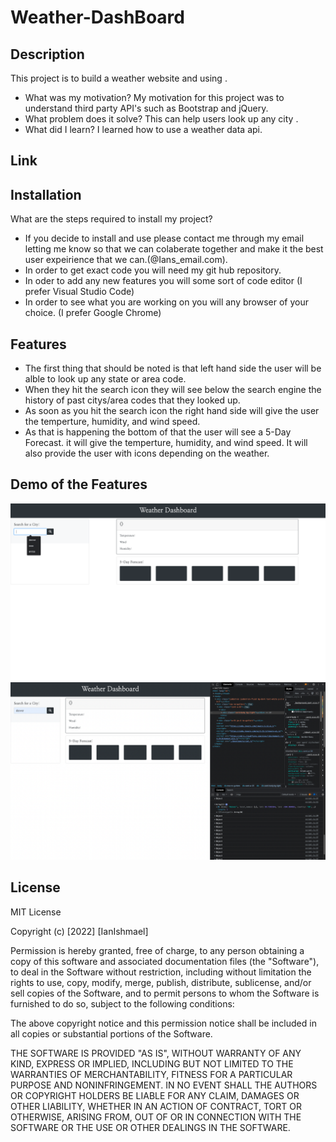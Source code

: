 # Weather-DashBoard

## Description

 This project is to build a weather website and using . 

- What was my motivation? My motivation for this project was to understand third party API's such as Bootstrap and jQuery. 
- What problem does it solve? This can help users look up any city .
- What did I learn? I learned how to use a weather data api. 

## Link



## Installation

What are the steps required to install my project?

- If you decide to install and use please contact me through my email letting me know so that we can colaberate together and make it the best user expeirience that we can.(@Ians_email.com).
- In order to get exact code you will need my git hub repository.
- In oder to add any new features you will some sort of code editor (I prefer Visual Studio Code)
- In order to see what you are working on you will any browser of your choice. (I prefer Google Chrome)

## Features

- The first thing that should be noted is that left hand side the user will be alble to look up any state or area code. 
- When they hit the search icon they will see below the search engine the history of past citys/area codes that they looked up. 
- As soon as you hit the search icon the right hand side will give the user the temperture, humidity, and wind speed. 
- As that is happening the bottom of that the user will see a 5-Day Forecast. it will give the temperture, humidity, and wind speed. It will also provide the user with icons depending on the weather.

## Demo of the Features

![Demo](./assets/Screen%20Shot%202022-09-26%20at%2010.14.57%20PM%20(2).png)
![Demo](./assets/Screen%20Shot%202022-09-26%20at%2010.15.34%20PM%20(2).png)

## License

MIT License

Copyright (c) [2022] [IanIshmael]

Permission is hereby granted, free of charge, to any person obtaining a copy
of this software and associated documentation files (the "Software"), to deal
in the Software without restriction, including without limitation the rights
to use, copy, modify, merge, publish, distribute, sublicense, and/or sell
copies of the Software, and to permit persons to whom the Software is
furnished to do so, subject to the following conditions:

The above copyright notice and this permission notice shall be included in all
copies or substantial portions of the Software.

THE SOFTWARE IS PROVIDED "AS IS", WITHOUT WARRANTY OF ANY KIND, EXPRESS OR
IMPLIED, INCLUDING BUT NOT LIMITED TO THE WARRANTIES OF MERCHANTABILITY,
FITNESS FOR A PARTICULAR PURPOSE AND NONINFRINGEMENT. IN NO EVENT SHALL THE
AUTHORS OR COPYRIGHT HOLDERS BE LIABLE FOR ANY CLAIM, DAMAGES OR OTHER
LIABILITY, WHETHER IN AN ACTION OF CONTRACT, TORT OR OTHERWISE, ARISING FROM,
OUT OF OR IN CONNECTION WITH THE SOFTWARE OR THE USE OR OTHER DEALINGS IN THE
SOFTWARE.